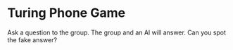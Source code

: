 # Turing Phone Game

Ask a question to the group. The group and an AI will answer. Can you spot the fake answer?
